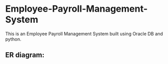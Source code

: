 # Employee-Payroll-Management-System
This is an Employee Payroll Management System built using Oracle DB and python.
## ER diagram:
